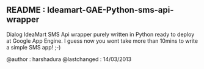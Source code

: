   README : Ideamart-GAE-Python-sms-api-wrapper
--------------------------------------

Dialog IdeaMart SMS Api wrapper purely written in Python ready to deploy at Google App Engine. 
I guess now you wont take more than 10mins to write a simple SMS app! ;-)

@author : harshadura
@lastchanged : 14/03/2013

